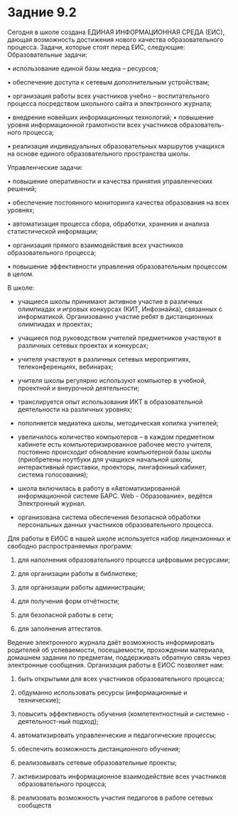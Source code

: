 # Задние 9.2

Сегодня в школе создана ЕДИНАЯ ИНФОРМАЦИОННАЯ СРЕДА (ЕИС), дающая возможность достижения нового качества образовательного процесса. Задачи, которые стоят перед ЕИС, следующие: Образовательные задачи:

• использование единой базы медиа – ресурсов;

• обеспечение доступа к сетевым дополнительным устройствам; 

• организация работы всех участников учебно – воспитательного процесса посредством школьного сайта и электронного журнала;

• внедрение новейших информационных технологий; • повышение уровня информационной грамотности всех участников образователь-ного процесса;

• реализация индивидуальных образовательных маршрутов учащихся на основе единого образовательного пространства школы. 

Управленческие задачи:

• повышение оперативности и качества принятия управленческих решений; 

• обеспечение постоянного мониторинга качества образования на всех уровнях; 

• автоматизация процесса сбора, обработки, хранения и анализа статистической информации;

• организация прямого взаимодействия всех участников образовательного процесса;

• повышение эффективности управления образовательным процессом в целом. 

В школе:

- учащиеся школы принимают активное участие в различных олимпиадах и игровых конкурсах (КИТ, Инфознайка), связанных с информатикой. Организованно участие ребят в дистанционных олимпиадах и проектах;

- учащиеся под руководством учителей предметников участвуют в различных сетевых проектах и конкурсах;

- учителя участвуют в различных сетевых мероприятиях, телеконференциях, вебинарах; 

- учителя школы регулярно используют компьютер в учебной, проектной и внеурочной деятельности;

- транслируется опыт использования ИКТ в образовательной деятельности на различных уровнях; 

- пополняется медиатека школы, методическая копилка учителей; 

- увеличилось количество компьютеров – в каждом предметном кабинете есть компьютеризированное рабочее место учителя, постоянно происходит обновление компьютерной базы школы (приобретены ноутбуки для учащихся начальной школы, интерактивный приставки, проекторы, лингафонный кабинет, система голосования); 

- школа включилась в работу в «Автоматизированной информационной системе БАРС. Web - Образование», ведётся Электронный журнал.

- организована система обеспечения безопасной обработки персональных данных участников образовательного процесса. 

Для работы в ЕИОС в нашей школе используется набор лицензионных и свободно распространяемых программ:

1) для наполнения образовательного процесса цифровыми ресурсами; 

2) для организации работы в библиотеке; 

3) для организации работы администрации;

4) для получения форм отчётности; 

5) для безопасной работы в сети; 

6) для заполнения аттестатов.

Ведение электронного журнала даёт возможность информировать родителей об успеваемости, посещаемости, прохождении материала, домашнем задании по предметам, поддерживать обратную связь через электронные сообщения. 
Организация работы в ЕИОС позволяет нам:

1) быть открытыми для всех участников образовательного процесса;

2) обдуманно использовать ресурсы (информационные и технические);

3) повысить эффективность обучения (компетентностный и системно - деятельност-ный подход); 

4) автоматизировать управленческие и педагогические процессы; 

5) обеспечить возможность дистанционного обучения;

6) реализовывать сетевые образовательные проекты; 

7) активизировать информационное взаимодействие всех участников образовательного процесса;

8) реализовать возможность участия педагогов в работе сетевых сообществ
